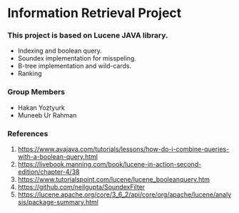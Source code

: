# Information Retrieval Project

### This project is based on Lucene JAVA library.

- Indexing and boolean query.
- Soundex implementation for misspeling.
- B-tree implementation and wild-cards.
- Ranking

### Group Members

- Hakan Yoztyurk
- Muneeb Ur Rahman

### References

1. https://www.avajava.com/tutorials/lessons/how-do-i-combine-queries-with-a-boolean-query.html
2. https://livebook.manning.com/book/lucene-in-action-second-edition/chapter-4/38
3. https://www.tutorialspoint.com/lucene/lucene_booleanquery.htm
4. https://github.com/neilgupta/SoundexFilter
5. https://lucene.apache.org/core/3_6_2/api/core/org/apache/lucene/analysis/package-summary.html
